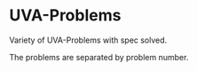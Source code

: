 # UVA-Problems 

Variety of UVA-Problems with spec solved.

The problems are separated by problem number.
